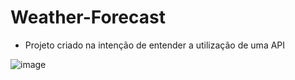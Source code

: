 # Weather-Forecast

* Projeto criado na intenção de entender a utilização de uma API

![image](https://user-images.githubusercontent.com/95333405/173244787-b4000b68-1589-4f6d-bea1-6fc05f078330.png)
